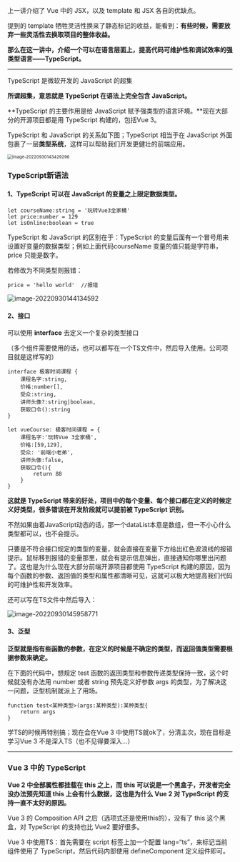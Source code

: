 上一讲介绍了 Vue 中的 JSX，以及 template 和 JSX 各自的优缺点。

提到的 template 牺牲灵活性换来了静态标记的收益，能看到：**有些时候，需要放弃一些灵活性去换取项目的整体收益。**

**那么在这一讲中，介绍一个可以在语言层面上，提高代码可维护性和调试效率的强类型语言——TypeScript。**

<hr>

TypeScript 是微软开发的 JavaScript 的超集

**所谓超集，意思就是 TypeScript 在语法上完全包含 JavaScript。**

**TypeScript 的主要作用是给 JavaScript 赋予强类型的语言环境。**现在大部分的开源项目都是用 TypeScript 构建的，包括Vue 3。

TypeScript 和 JavaScript 的关系如下图；TypeScript 相当于在 JavaScript 外面包裹了一层**类型系统**，这样可以帮助我们开发更健壮的前端应用。

<img src="C:\Users\Dell\AppData\Roaming\Typora\typora-user-images\image-20220930143429296.png" alt="image-20220930143429296" style="zoom:67%;" />

### TypeScript新语法

#### 1、TypeScript 可以在 JavaScript 的变量之上限定数据类型。

```
let courseName:string = '玩转Vue3全家桶'
let price:number = 129
let isOnline:boolean = true
```

TypeScript 和 JavaScript 的区别在于：TypeScript 的变量后面有一个冒号用来设置好变量的数据类型；例如上面代码courseName 变量的值只能是字符串，price 只能是数字。

若修改为不同类型则报错：

```ba
price = 'hello world'  //报错
```

![image-20220930144134592](C:\Users\Dell\AppData\Roaming\Typora\typora-user-images\image-20220930144134592.png)

#### 2、接口

可以使用 **interface** 去定义一个复杂的类型接口

（多个组件需要使用的话，也可以都写在一个TS文件中，然后导入使用。公司项目就是这样写的）

```
interface 极客时间课程 {
    课程名字:string,
    价格:number[],
    受众:string,
    讲师头像?:string|boolean,
    获取口令():string
}

let vueCourse: 极客时间课程 = {
    课程名字:'玩转Vue 3全家桶',
    价格:[59,129],
    受众: '前端小老弟',
    讲师头像:false,
    获取口令(){
        return 88
    }
}
```

**这就是 TypeScript 带来的好处，项目中的每个变量、每个接口都在定义的时候定义好类型，很多错误在开发阶段就可以提前被 TypeScript 识别。**

不然如果由着JavaScript动态的话，那一个dataList本意是数组，但一不小心什么类型都可以，也不会提示。

只要是不符合接口规定的类型的变量，就会直接在变量下方给出红色波浪线的报错提示。鼠标移到报错的变量那里，就会有提示信息弹出，直接通知你哪里出问题了。这也是为什么现在大部分前端开源项目都使用 TypeScript 构建的原因，因为每个函数的参数、返回值的类型和属性都清晰可见，这就可以极大地提高我们代码的可维护性和开发效率。



还可以写在TS文件中然后导入：

![image-20220930145958771](C:\Users\Dell\AppData\Roaming\Typora\typora-user-images\image-20220930145958771.png)

#### 3、泛型

**泛型就是指有些函数的参数，在定义的时候是不确定的类型，而返回值类型需要根据参数来确定。**

在下面的代码中，想规定 test 函数的返回类型和参数传递类型保持一致，这个时候就没有办法用 number 或者 string 预先定义好参数 args 的类型，为了解决这一问题，泛型机制就派上了用场。

```
function test<某种类型>(args:某种类型):某种类型{
    return args
}
```

学TS的时候再特别搞；现在会在Vue 3 中使用TS就ok了，分清主次，现在目标是学习Vue 3 不是深入TS（也不见得要深入...）

<hr>

### Vue 3 中的 TypeScript

**Vue 2 中全部属性都挂载在 this 之上，而 this 可以说是一个黑盒子，开发者完全没办法预先知道 this 上会有什么数据，这也是为什么 Vue 2 对 TypeScript 的支持一直不太好的原因。**

Vue 3 的 Composition API 之后（选项式还是使用this的），没有了 this 这个黑盒，对 TypeScript 的支持也比 Vue2 要好很多。

Vue 3 中使用TS：首先需要在 script 标签上加一个配置 lang=“ts”，来标记当前组件使用了 TypeScript，然后代码内部使用 defineComponent 定义组件即可。























































